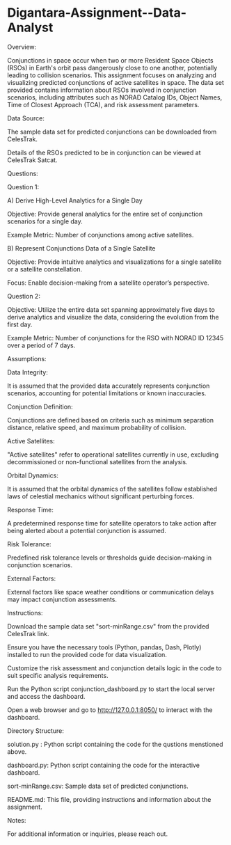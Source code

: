 # Digantara-Assignment--Data-Analyst

Overview:

Conjunctions in space occur when two or more Resident Space Objects (RSOs) in Earth's orbit pass dangerously close to one another, potentially leading to collision scenarios. This assignment focuses on analyzing and visualizing predicted conjunctions of active satellites in space. The data set provided contains information about RSOs involved in conjunction scenarios, including attributes such as NORAD Catalog IDs, Object Names, Time of Closest Approach (TCA), and risk assessment parameters.

Data Source:

The sample data set for predicted conjunctions can be downloaded from CelesTrak.

Details of the RSOs predicted to be in conjunction can be viewed at CelesTrak Satcat.

Questions:

Question 1:

A) Derive High-Level Analytics for a Single Day

Objective: Provide general analytics for the entire set of conjunction scenarios for a single day.

Example Metric: Number of conjunctions among active satellites.

B) Represent Conjunctions Data of a Single Satellite

Objective: Provide intuitive analytics and visualizations for a single satellite or a satellite constellation.

Focus: Enable decision-making from a satellite operator’s perspective.

Question 2:

Objective: Utilize the entire data set spanning approximately five days to derive analytics and visualize the data, considering the evolution from the first day.

Example Metric: Number of conjunctions for the RSO with NORAD ID 12345 over a period of 7 days.

Assumptions:

Data Integrity: 

It is assumed that the provided data accurately represents conjunction scenarios, accounting for potential limitations or known inaccuracies.

Conjunction Definition: 

Conjunctions are defined based on criteria such as minimum separation distance, relative speed, and maximum probability of collision.

Active Satellites:

"Active satellites" refer to operational satellites currently in use, excluding decommissioned or non-functional satellites from the analysis.

Orbital Dynamics: 

It is assumed that the orbital dynamics of the satellites follow established laws of celestial mechanics without significant perturbing forces.

Response Time: 

A predetermined response time for satellite operators to take action after being alerted about a potential conjunction is assumed.

Risk Tolerance: 

Predefined risk tolerance levels or thresholds guide decision-making in conjunction scenarios.

External Factors: 

External factors like space weather conditions or communication delays may impact conjunction assessments.

Instructions:

Download the sample data set "sort-minRange.csv" from the provided CelesTrak link.

Ensure you have the necessary tools (Python, pandas, Dash, Plotly) installed to run the provided code for data visualization.

Customize the risk assessment and conjunction details logic in the code to suit specific analysis requirements.

Run the Python script conjunction_dashboard.py to start the local server and access the dashboard.

Open a web browser and go to http://127.0.0.1:8050/ to interact with the dashboard.

Directory Structure:

solution.py : Python script containing the code for the qustions menstioned above.

dashboard.py: Python script containing the code for the interactive dashboard.

sort-minRange.csv: Sample data set of predicted conjunctions.

README.md: This file, providing instructions and information about the assignment.

Notes:

For additional information or inquiries, please reach out.
